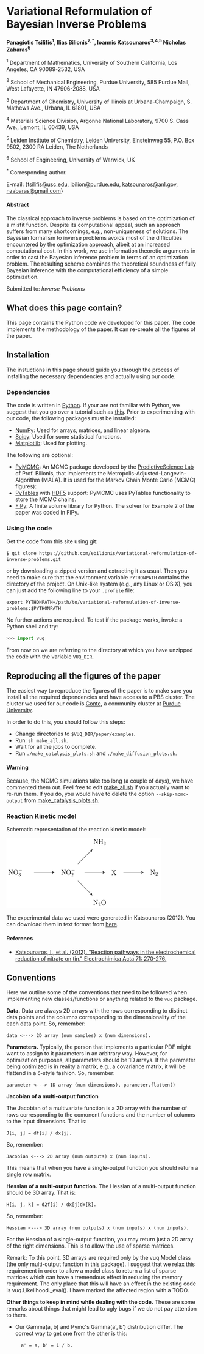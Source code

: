 Variational Reformulation of Bayesian Inverse Problems
================================================================

**Panagiotis Tsilifis<sup>1</sup>, Ilias Bilionis<sup>2,*</sup>, Ioannis Katsounaros<sup>3,4,5</sup> Nicholas Zabaras<sup>6</sup>**

<sup>1</sup>
Department of Mathematics, University of Southern California, Los Angeles, CA 90089-2532, USA

<sup>2</sup>
School of Mechanical Engineering, Purdue University, 585 Purdue Mall, West Lafayette, IN 47906-2088, USA

<sup>3</sup>
Department of Chemistry, University of Illinois at Urbana-Champaign, S. Mathews Ave., Urbana, IL 61801, USA

<sup>4</sup>
Materials Science Division, Argonne National Laboratory, 9700 S. Cass Ave., Lemont, IL 60439, USA

<sup>5</sup>
Leiden Institute of Chemistry, Leiden University, Einsteinweg 55, P.O. Box 9502, 2300 RA Leiden, The Netherlands

<sup>6</sup>
School of Engineering, University of Warwick, UK

<sup>*</sup>
Corresponding author.

E-mail: {<tsilifis@usc.edu>, <ibilion@purdue.edu>, <katsounaros@anl.gov>, <nzabaras@gmail.com>}

#### Abstract
The classical approach to inverse problems is based on the optimization of a misfit function. Despite its computational appeal, such an approach suffers from many shortcomings, e.g., non-uniqueness of solutions. The Bayesian formalism to inverse problems avoids most of the difficulties encountered by the optimization approach, albeit at an increased computational cost. In this work, we use information theoretic arguments in order to cast the Bayesian inference problem in terms of an optimization problem. The resulting scheme combines the theoretical soundness of fully Bayesian inference with the computational efficiency of a simple optimization.

Submitted to: *Inverse Problems*

What does this page contain?
----------------------------

This page contains the Python code we developed for this paper.
The code implements the methodology of the paper.
It can re-create all the figures of the paper.

Installation
------------
The instuctions in this page should guide you through the process of installing the necessary dependencies and actually using our code.

### Dependencies
The code is written in [Python](http://https://www.python.org).
If your are not familiar with Python, we suggest that you go over a tutorial such as
[this](https://docs.python.org/2/tutorial/index.html).
Prior to experimenting with our code, the following packages must be installed:
+ [NumPy](http://www.numpy.org): Used for arrays, matrices, and linear algebra.
+ [Scipy](http://www.scipy.org/scipylib/index.html): Used for some statistical functions.
+ [Matplotlib](http://matplotlib.org): Used for plotting.

The following are optional:
+ [PyMCMC](https://github.com/ebilionis/py-mcmc): An MCMC package developed by the [PredictiveScience Lab](http://web.ics.purdue.edu/~ibilion/) of Prof. Bilionis, that implements the Metropolis-Adjusted-Langevin-Algorithm (MALA). It is used for the Markov Chain Monte Carlo (MCMC) figures):
+ [PyTables](http://www.pytables.org/moin) with [HDF5](http://www.hdfgroup.org/HDF5/) support: PyMCMC uses PyTables functionality to store the MCMC chains.
+ [FiPy](http://www.ctcms.nist.gov/fipy/): A finite volume library for Python. The solver for Example 2 of the paper was coded in FiPy.

### Using the code
Get the code from this site using git:

	$ git clone https://github.com/ebilionis/variational-reformulation-of-inverse-problems.git
	
or by downloading a zipped version and extracting it as usual.
Then you need to make sure that the environment variable `PYTHONPATH` contains the directory of the project. On Unix-like system (e.g., any Linux or OS X), you can just add the following line to your `.profile` file:

	export PYTHONPATH=/path/to/variational-reformulation-of-inverse-problems:$PYTHONPATH

No further actions are required.
To test if the package works, invoke a Python shell and try:
```python
>>> import vuq
```

From now on we are referring to the directory at which you have unzipped the code with the variable `VUQ_DIR`.
	
Reproducing all the figures of the paper
----------------------------------------

The easiest way to reproduce the figures of the paper is to make sure you install all
the required dependencies and have access to a PBS cluster.
The cluster we used for our code is [Conte](https://www.rcac.purdue.edu/compute/conte/),
a community cluster at [Purdue University](www.purdue.edu).

In order to do this, you should follow this steps:
+ Change directories to `$VUQ_DIR/paper/examples`.
+ Run: `sh make_all.sh`.
+ Wait for all the jobs to complete.
+ Run `./make_catalysis_plots.sh` and `./make_diffusion_plots.sh`.

#### Warning
Because, the MCMC simulations take too long (a couple of days), we have commented them out.
Feel free to edit [make_all.sh](paper/examples/make_all.sh) if you actually want to re-run them.
If you do, you would have to delete the option `--skip-mcmc-output` from [make_catalysis_plots.sh](paper/examples/make_catalysis_plots.sh).

### Reaction Kinetic model

Schematic representation of the reaction kinetic model:

![test](images/scheme_1.png)

The experimental data we used were generated in Katsounaros (2012). You can download them in text format from [here](paper/examples/catalysis_data.txt).

#### Referenes
- [Katsounaros, I., et al. (2012). "Reaction pathways in the electrochemical reduction of nitrate on tin." Electrochimica Acta 71: 270-276.](http://www.sciencedirect.com/science/article/pii/S0013468612005208)


Conventions
-----------

Here we outline some of the conventions that need to be followed when
implementing new classes/functions or anything related to the `vuq`
package.

**Data.**
Data are always 2D arrays with the rows corresponding to distinct data
points and the columns corresponding to the dimensionality of the each
data point. So, remember:

    data <---> 2D array (num samples) x (num dimensions).

**Parameters.**
Typically, the person that implements a particular PDF might want to
assign to it parameters in an arbitrary way. However, for optimization
purposes, all parameters should be 1D arrays. If the parameter being
optimized is in reality a matrix, e.g., a covariance matrix, it will
be flattend in a `C`-style fashion. So, remember:

    parameter <---> 1D array (num dimensions), parameter.flatten()

**Jacobian of a multi-output function**

The Jacobian of a multivariate function is a 2D array with the number of
rows corresponding to the comonent functions and the number of columns
to the input dimensions. That is:

    J[i, j] = df[i] / dx[j].

So, remember:

    Jacobian <---> 2D array (num outputs) x (num inputs).

This means that when you have a single-output function you should return
a single row matrix.

**Hessian of a multi-output function.**
The Hessian of a multi-output function should be 3D array. That is:

    H[i, j, k] = d2f[i] / dx[j]dx[k].

So, remember:

    Hessian <---> 3D array (num outputs) x (num inputs) x (num inputs).

For the Hessian of a single-output function, you may return just a 2D array of
the right dimensions. This is to allow the use of sparse matrices.

Remark: To this point, 3D arrays are required only by the vuq.Model class (the
only multi-output function in this package). I suggest that we relax this
requirement in order to allow a model class to return a list of sparse matrices
which can have a tremendous effect in reducing the memory requirement. The only
place that this will have an effect in the existing code is
vuq.Likelihood._eval(). I have marked the affected region with a TODO.

**Other things to keep in mind while dealing with the code.**
These are some remarks about things that might lead to ugly bugs if we do not
pay attention to them.
- Our Gamma(a, b) and Pymc's Gamma(a', b') distribution differ. The
      correct way to get one from the other is this:
        
        a' = a, b' = 1 / b.
